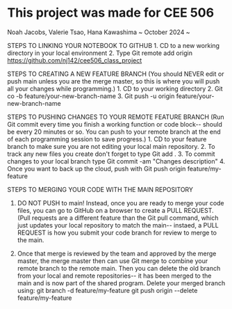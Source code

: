 # This project was made for CEE 506
Noah Jacobs, Valerie Tsao, Hana Kawashima
~ October 2024 ~

STEPS TO LINKING YOUR NOTEBOOK TO GITHUB
	1. CD to a new working directory in your local environment
	2. Type Git remote add origin https://github.com/nj142/cee506_class_project

STEPS TO CREATING A NEW FEATURE BRANCH (You should NEVER edit or push main unless you are the merge master, so this is where you will push all your changes while programming.)
	1. CD to your working directory
	2. Git co -b feature/your-new-branch-name
	3. Git push -u origin feature/your-new-branch-name
	
STEPS TO PUSHING CHANGES TO YOUR REMOTE FEATURE BRANCH (Run Git commit every time you finish a working function or code block-- should be every 20 minutes or so.  You can push to your remote branch at the end of each programming session to save progress.)
	1. CD to your feature branch to make sure you are not editing your local main repository.
	2. To track any new files you create don't forget to type Git add .
	3. To commit changes to your local branch type Git commit -am "Changes description"
	4. Once you want to back up the cloud, push with Git push origin feature/my-feature 

STEPS TO MERGING YOUR CODE WITH THE MAIN REPOSITORY
1. DO NOT PUSH to main!  Instead, once you are ready to merge your code files, you can go to GitHub on a browser to create a PULL REQUEST.
   (Pull requests are a different feature than the Git pull command, which just updates your local repository to match the main-- instaed, a PULL REQUEST is how you submit your code branch for review to merge to the main.

2. Once that merge is reviewed by the team and approved by the merge master, the merge master then can use Git merge to combine your remote branch to the remote main.  Then you can delete the old branch from your local and remote repositories-- it has been merged to the main and is now part of the shared program.
Delete your merged branch using:
		git branch -d feature/my-feature
		git push origin --delete feature/my-feature

